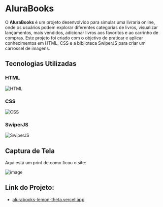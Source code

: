 # AluraBooks

O **AluraBooks** é um projeto desenvolvido para simular uma livraria online, onde os usuários podem explorar diferentes categorias de livros, visualizar lançamentos, mais vendidos, adicionar livros aos favoritos e ao carrinho de compras. Este projeto foi criado com o objetivo de praticar e aplicar conhecimentos em HTML, CSS e a biblioteca SwiperJS para criar um carrossel de imagens.

## Tecnologias Utilizadas

### HTML
![HTML](https://img.shields.io/badge/-HTML5-E34F26?style=flat-square&logo=html5&logoColor=white)

### CSS
![CSS](https://img.shields.io/badge/-CSS3-1572B6?style=flat-square&logo=css3&logoColor=white)

### SwiperJS
![SwiperJS](https://img.shields.io/badge/-SwiperJS-6332F6?style=flat-square&logo=swiper&logoColor=white)

## Captura de Tela
Aqui está um print de como ficou o site:

![image](https://github.com/matheusplombon/alurabooks/assets/174143978/bf2ecd59-2939-473e-9135-fc50ed9264a9)

## Link do Projeto:
- [alurabooks-lemon-theta.vercel.app](https://alurabooks-lemon-theta.vercel.app)
